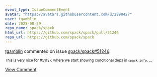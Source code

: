 ```yaml
---
event_type: IssueCommentEvent
avatar: "https://avatars.githubusercontent.com/u/299842?"
user: tgamblin
date: 2025-08-29
repo_name: spack/spack
html_url: https://github.com/spack/spack/pull/51246
repo_url: https://github.com/spack/spack
---
```


<a href='https://github.com/tgamblin' target='_blank'>tgamblin</a> commented on issue <a href='https://github.com/spack/spack/pull/51246' target='_blank'>spack/spack#51246</a>.

<small>This is very nice for #51137, where we start showing conditional deps in `spack info`....</small>

<a href='https://github.com/spack/spack/pull/51246' target='_blank'>View Comment</a>